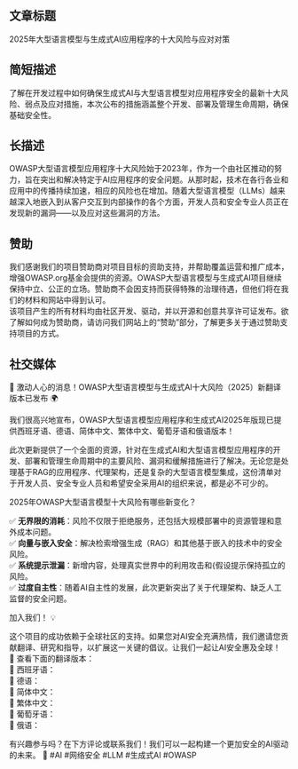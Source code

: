 ## 文章标题  
2025年大型语言模型与生成式AI应用程序的十大风险与应对对策  

## 简短描述  
了解在开发过程中如何确保生成式AI与大型语言模型对应用程序安全的最新十大风险、弱点及应对措施，本次公布的措施涵盖整个开发、部署及管理生命周期，确保基础安全性。  

## 长描述  
OWASP大型语言模型应用程序十大风险始于2023年，作为一个由社区推动的努力，旨在突出和解决特定于AI应用程序的安全问题。从那时起，技术在各行各业和应用中的传播持续加速，相应的风险也在增加。随着大型语言模型（LLMs）越来越深入地嵌入到从客户交互到内部操作的各个方面，开发人员和安全专业人员正在发现新的漏洞——以及应对这些漏洞的方法。  

## 赞助  
我们感谢我们的项目赞助商对项目目标的资助支持，并帮助覆盖运营和推广成本，增强OWASP.org基金会提供的资源。OWASP大型语言模型与生成式AI项目继续保持中立、公正的立场。赞助商不会因支持而获得特殊的治理待遇，但他们将在我们的材料和网站中得到认可。  
该项目产生的所有材料均由社区开发、驱动，并以开源和创意共享许可证发布。欲了解如何成为赞助商，请访问我们网站上的“赞助”部分，了解更多关于通过赞助支持项目的方式。  

## 社交媒体  
🚀 激动人心的消息！OWASP大型语言模型与生成式AI十大风险（2025）新翻译版本已发布 🌍  

我们很高兴地宣布，OWASP大型语言模型应用程序和生成式AI2025年版现已提供西班牙语、德语、简体中文、繁体中文、葡萄牙语和俄语版本！  

此次更新提供了一个全面的资源，针对在生成式AI和大型语言模型应用程序的开发、部署和管理生命周期中的主要风险、漏洞和缓解措施进行了解决。无论您是处理基于RAG的应用程序、代理架构，还是复杂的大型语言模型集成，这份清单对于开发人员、安全专业人员和希望安全采用AI的组织来说，都是必不可少的。  

2025年OWASP大型语言模型十大风险有哪些新变化？  

✅ **无界限的消耗**：风险不仅限于拒绝服务，还包括大规模部署中的资源管理和意外成本问题。  
✅ **向量与嵌入安全**：解决检索增强生成（RAG）和其他基于嵌入的技术中的安全风险。  
✅ **系统提示泄漏**：新增内容，处理真实世界中的利用攻击和{假设提示保持孤立的风险。  
✅ **过度自主性**：随着AI自主性的发展，此次更新突出了关于代理架构、缺乏人工监督的安全问题。  

加入我们！ 💡  

这个项目的成功依赖于全球社区的支持。如果您对AI安全充满热情，我们邀请您贡献翻译、研究和指导，以扩展这一关键的倡议。让我们一起让AI安全惠及全球！  
📢 查看下面的翻译版本：  
 🔗 西班牙语：  
 🔗 德语：  
 🔗 简体中文：  
 🔗 繁体中文：  
 🔗 葡萄牙语：  
 🔗 俄语：  

有兴趣参与吗？在下方评论或联系我们！我们可以一起构建一个更加安全的AI驱动的未来。 💙 #AI #网络安全 #LLM #生成式AI #OWASP

